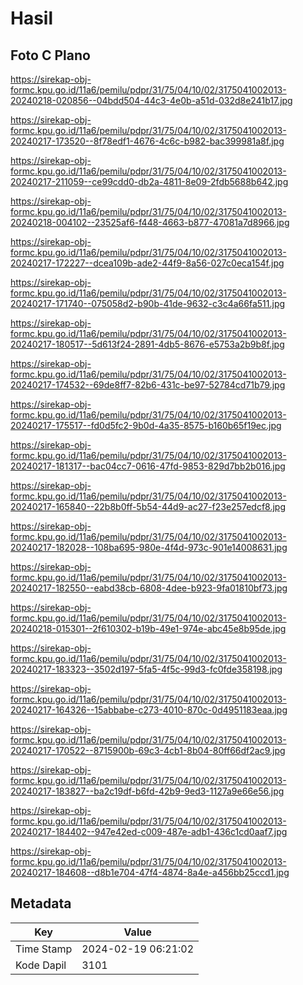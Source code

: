 # Hasil

## Foto C Plano

https://sirekap-obj-formc.kpu.go.id/11a6/pemilu/pdpr/31/75/04/10/02/3175041002013-20240218-020856--04bdd504-44c3-4e0b-a51d-032d8e241b17.jpg

https://sirekap-obj-formc.kpu.go.id/11a6/pemilu/pdpr/31/75/04/10/02/3175041002013-20240217-173520--8f78edf1-4676-4c6c-b982-bac399981a8f.jpg

https://sirekap-obj-formc.kpu.go.id/11a6/pemilu/pdpr/31/75/04/10/02/3175041002013-20240217-211059--ce99cdd0-db2a-4811-8e09-2fdb5688b642.jpg

https://sirekap-obj-formc.kpu.go.id/11a6/pemilu/pdpr/31/75/04/10/02/3175041002013-20240218-004102--23525af6-f448-4663-b877-47081a7d8966.jpg

https://sirekap-obj-formc.kpu.go.id/11a6/pemilu/pdpr/31/75/04/10/02/3175041002013-20240217-172227--dcea109b-ade2-44f9-8a56-027c0eca154f.jpg

https://sirekap-obj-formc.kpu.go.id/11a6/pemilu/pdpr/31/75/04/10/02/3175041002013-20240217-171740--075058d2-b90b-41de-9632-c3c4a66fa511.jpg

https://sirekap-obj-formc.kpu.go.id/11a6/pemilu/pdpr/31/75/04/10/02/3175041002013-20240217-180517--5d613f24-2891-4db5-8676-e5753a2b9b8f.jpg

https://sirekap-obj-formc.kpu.go.id/11a6/pemilu/pdpr/31/75/04/10/02/3175041002013-20240217-174532--69de8ff7-82b6-431c-be97-52784cd71b79.jpg

https://sirekap-obj-formc.kpu.go.id/11a6/pemilu/pdpr/31/75/04/10/02/3175041002013-20240217-175517--fd0d5fc2-9b0d-4a35-8575-b160b65f19ec.jpg

https://sirekap-obj-formc.kpu.go.id/11a6/pemilu/pdpr/31/75/04/10/02/3175041002013-20240217-181317--bac04cc7-0616-47fd-9853-829d7bb2b016.jpg

https://sirekap-obj-formc.kpu.go.id/11a6/pemilu/pdpr/31/75/04/10/02/3175041002013-20240217-165840--22b8b0ff-5b54-44d9-ac27-f23e257edcf8.jpg

https://sirekap-obj-formc.kpu.go.id/11a6/pemilu/pdpr/31/75/04/10/02/3175041002013-20240217-182028--108ba695-980e-4f4d-973c-901e14008631.jpg

https://sirekap-obj-formc.kpu.go.id/11a6/pemilu/pdpr/31/75/04/10/02/3175041002013-20240217-182550--eabd38cb-6808-4dee-b923-9fa01810bf73.jpg

https://sirekap-obj-formc.kpu.go.id/11a6/pemilu/pdpr/31/75/04/10/02/3175041002013-20240218-015301--2f610302-b19b-49e1-974e-abc45e8b95de.jpg

https://sirekap-obj-formc.kpu.go.id/11a6/pemilu/pdpr/31/75/04/10/02/3175041002013-20240217-183323--3502d197-5fa5-4f5c-99d3-fc0fde358198.jpg

https://sirekap-obj-formc.kpu.go.id/11a6/pemilu/pdpr/31/75/04/10/02/3175041002013-20240217-164326--15abbabe-c273-4010-870c-0d4951183eaa.jpg

https://sirekap-obj-formc.kpu.go.id/11a6/pemilu/pdpr/31/75/04/10/02/3175041002013-20240217-170522--8715900b-69c3-4cb1-8b04-80ff66df2ac9.jpg

https://sirekap-obj-formc.kpu.go.id/11a6/pemilu/pdpr/31/75/04/10/02/3175041002013-20240217-183827--ba2c19df-b6fd-42b9-9ed3-1127a9e66e56.jpg

https://sirekap-obj-formc.kpu.go.id/11a6/pemilu/pdpr/31/75/04/10/02/3175041002013-20240217-184402--947e42ed-c009-487e-adb1-436c1cd0aaf7.jpg

https://sirekap-obj-formc.kpu.go.id/11a6/pemilu/pdpr/31/75/04/10/02/3175041002013-20240217-184608--d8b1e704-47f4-4874-8a4e-a456bb25ccd1.jpg


## Metadata

| Key        | Value               |
| ---------- | ------------------- |
| Time Stamp | 2024-02-19 06:21:02 |
| Kode Dapil | 3101                |



